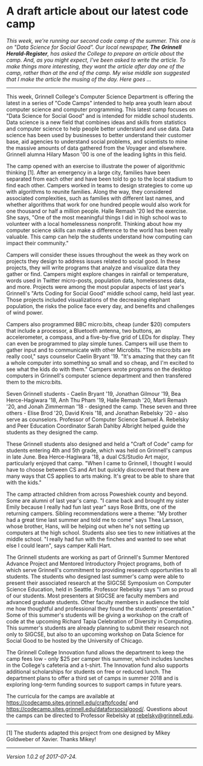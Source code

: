 A draft article about our latest code camp
==========================================

_This week, we're running our second code camp of the summer.  This one
is on "Data Science for Social Good".  Our local newspaper, **The Grinnell
Herald-Register**, has asked the College to prepare an article about the
camp.  And, as you might expect, I've been asked to write the article.
To make things more interesting, they want the article after day one of
the camp, rather than at the end of the camp.  My wise middle son suggested
that I make the article the musing of the day.  Here goes ..._

---

This week, Grinnell College's Computer Science Department is offering
the latest in a series of "Code Camps" intended to help area youth
learn about computer science and computer programming.  This latest
camp focuses on "Data Science for Social Good" and is intended for
middle school students.  Data science is a new field that combines ideas
and skills from statistics and computer science to help people better
understand and use data.  Data science has been used by businesses to
better understand their customer base, aid agencies to understand social
problems, and scientists to mine the massive amounts of data gathered
from the Voyager and elsewhere.  Grinnell alumna Hilary Mason '00 is
one of the leading lights in this field.

The camp opened with an exercise to illustrate the power of algorithmic
thinking [1]. After an emergency in a large city, families have been
separated from each other and have been told to go to the local stadium
to find each other.  Campers worked in teams to design strategies to come
up with algorithms to reunite families.  Along the way, they considered
associated complexities, such as families with different last names,
and whether algorithms that work for one hundred people would also
work for one thousand or half a million people.  Halle Remash '20
led the exercise.  She says, "One of the most meaningful things I did
in high school was to volunteer with a local homelessness nonprofit.
Thinking about how my computer science skills can make a difference to
the world has been really valuable.  This camp can help the students
understand how computing can impact their community."

Campers will consider these issues throughout the week as they
work on projects they design to address issues related to social good.
In these projects, they will write programs that analyze and visualize
data they gather or find.  Campers might explore changes in rainfall
or temperature, words used in Twitter micro-posts, population data,
homelessness data, and more.  Projects were among the most popular
aspects of last year's Grinnell's "Arts Coding for Social Good" middle
school camp, held last year.  Those projects included visualizations of
the decreasing elephant population, the risks the police face every day,
and benefits and challenges of wind power.

Campers also programmed BBC micro:bits, cheap (under $20) computers that
include a processor, a Bluetooth antenna, two buttons, an accelerometer,
a compass, and a five-by-five grid of LEDs for display.  They can even
be programmed to play simple tunes.  Campers will use them to gather
input and to communicate with other Microbits.  "The micro:bits are
really cool," says counselor Caelin Bryant '19. "It's amazing that they
can fit a whole computer into something so small and so cheap, and I'm
excited to see what the kids do with them."  Campers wrote programs on
the desktop computers in Grinnell's computer science department and then
transfered them to the micro:bits.

Seven Grinnell students - Caelin Bryant '19, Jonathan Gilmour '19, Bea
Herce-Hagiwara '18, Anh Thu Pham '19, Halle Remash '20, Marli Remash
'20, and Jonah Zimmerman '18 - designed the camp.  These seven and three
others - Elise Brod '20, David Kreis '18, and Jonathan Rebelsky '20 - also
serve as counselors.  Professor of Computer Science Samuel A. Rebelsky
and Peer Education Coordinator Sarah Dahlby Albright helped guide the
students as they designed the camp.  

These Grinnell students also designed and held a "Craft of Code" camp
for students entering 4th and 5th grade, which was held on Grinnell's
campus in late June.  Bea Herce-Hagiwara '18, a dual CS/Studio Art major,
particularly enjoyed that camp.  "When I came to Grinnell, I thought I
would have to choose between CS and Art but quickly discovered that there
are many ways that CS applies to arts making.  It's great to be able to
share that with the kids."

The camp attracted children from across Poweshiek county and beyond.
Some are alumni of last year's camp.  "I came back and brought my
sister Emily because I really had fun last year" says Rose Britts,
one of the returning campers.  Sibling recommendations were a theme:
"My brother had a great time last summer and told me to come" says Thea
Larsson, whose brother, Hans, will be helping out when he's not setting
up computers at the high school.  Students also see ties to new 
initiatives at the middle school.  "I really had fun with the finches
and wanted to see what else I could learn", says camper Kalli Hart.

The Grinnell students are working as part of Grinnell's Summer Mentored
Advance Project and Mentored Introductory Project programs, both of
which serve Grinnell's commitment to providing research opportunities to
all students.  The students who designed last summer's camp were able to
present their associated research at the SIGCSE Symposium on Computer
Science Education, held in Seattle.  Professor Rebelsky says "I am so
proud of our students.  Most presenters at SIGCSE are faculty members
and advanced graduate students.  Other faculty members in audience
the told me how thoughtful and professional they found the students'
presentation."  Some of this summer's students will be giving a workshop
on the craft of code at the upcoming Richard Tapia Celebration of
Diversity in Computing.  This summer's students are already planning to
submit their research not only to SIGCSE, but also to an upcoming workshop
on Data Science for Social Good to be hosted by the University of Chicago.

The Grinnell College Innovation fund allows the department to keep the
camp fees low - only $25 per camper this summer, which includes lunches
in the College's cafeteria and a t-shirt.  The Innovation fund also
supports additional scholarships for students on free or reduced lunch.
The department plans to offer a third set of camps in summer 2018 and
is exploring long-term funding sources to support camps in future years.

The curricula for the camps are available at
<https://codecamp.sites.grinnell.edu/craftofcode/> and
<https://codecamp.sites.grinnell.edu/dataforsocialgood/>.  Questions
about the camps can be directed to Professor Rebelsky at
rebelsky@grinnell.edu.

---

[1] The students adapted this project from one designed by Mikey Goldweber
of Xavier.  Thanks Mikey!

---

*Version 1.0.2 of 2017-07-24.*
